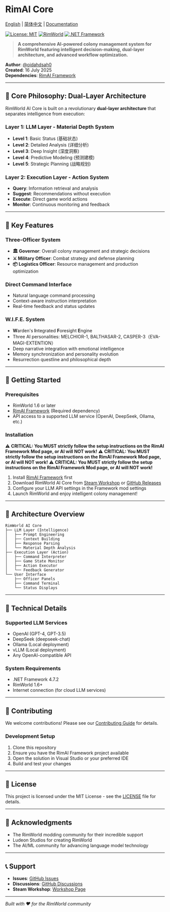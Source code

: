 # RimAI Core

[English](README.md) | [简体中文](README_zh-CN.md) | [Documentation](docs/)

[![License: MIT](https://img.shields.io/badge/License-MIT-yellow.svg)](https://opensource.org/licenses/MIT)
[![RimWorld](https://img.shields.io/badge/RimWorld-1.6-brightgreen.svg)](https://rimworldgame.com/)
[![.NET Framework](https://img.shields.io/badge/.NET%20Framework-4.7.2-blue.svg)](https://dotnet.microsoft.com/download/dotnet-framework)

> **A comprehensive AI-powered colony management system for RimWorld featuring intelligent decision-making, dual-layer architecture, and advanced workflow optimization.**

**Author**: [@oidahdsah0](https://github.com/oidahdsah0)  
**Created**: 16 July 2025  
**Dependencies**: [RimAI Framework](https://github.com/oidahdsah0/Rim_AI_Framework)

---

## 🧠 **Core Philosophy: Dual-Layer Architecture**

RimWorld AI Core is built on a revolutionary **dual-layer architecture** that separates intelligence from execution:

### **Layer 1: LLM Layer - Material Depth System**
- **Level 1**: Basic Status (基础状态)
- **Level 2**: Detailed Analysis (详细分析)  
- **Level 3**: Deep Insight (深度洞察)
- **Level 4**: Predictive Modeling (预测建模)
- **Level 5**: Strategic Planning (战略规划)

### **Layer 2: Execution Layer - Action System**
- **Query**: Information retrieval and analysis
- **Suggest**: Recommendations without execution
- **Execute**: Direct game world actions
- **Monitor**: Continuous monitoring and feedback

---

## 🎯 **Key Features**

### **Three-Officer System**
- **🏛️ Governor**: Overall colony management and strategic decisions
- **⚔️ Military Officer**: Combat strategy and defense planning
- **📦 Logistics Officer**: Resource management and production optimization

### **Direct Command Interface**
- Natural language command processing
- Context-aware instruction interpretation
- Real-time feedback and status updates

### **W.I.F.E. System**
- **W**arden's **I**ntegrated **F**oresight **E**ngine
- Three AI personalities: MELCHIOR-1, BALTHASAR-2, CASPER-3（EVA-MAGI-EXTENTION）
- Deep narrative integration with emotional intelligence
- Memory synchronization and personality evolution
- Resurrection questline and philosophical depth
---

## 🚀 **Getting Started**

### **Prerequisites**
- RimWorld 1.6 or later
- [RimAI Framework](https://github.com/oidahdsah0/Rim_AI_Framework) (Required dependency)
- API access to a supported LLM service (OpenAI, DeepSeek, Ollama, etc.)

### **Installation**
⚠️ **CRITICAL: You MUST strictly follow the setup instructions on the RimAI Framework Mod page, or AI will NOT work!**
⚠️ **CRITICAL: You MUST strictly follow the setup instructions on the RimAI Framework Mod page, or AI will NOT work!**
⚠️ **CRITICAL: You MUST strictly follow the setup instructions on the RimAI Framework Mod page, or AI will NOT work!**

1. Install [RimAI Framework](https://github.com/oidahdsah0/Rim_AI_Framework) first
2. Download RimWorld AI Core from [Steam Workshop](https://steamcommunity.com/sharedfiles/filedetails/?id=TBD) or [GitHub Releases](https://github.com/oidahdsah0/Rimworld_AI_Core/releases)
3. Configure your LLM API settings in the Framework mod settings
4. Launch RimWorld and enjoy intelligent colony management!

---

## 📐 **Architecture Overview**

```
RimWorld AI Core
├── LLM Layer (Intelligence)
│   ├── Prompt Engineering
│   ├── Context Building
│   ├── Response Parsing
│   └── Material Depth Analysis
├── Execution Layer (Action)
│   ├── Command Interpreter
│   ├── Game State Monitor
│   ├── Action Executor
│   └── Feedback Generator
└── User Interface
    ├── Officer Panels
    ├── Command Terminal
    └── Status Displays
```

---

## 🔧 **Technical Details**

### **Supported LLM Services**
- OpenAI (GPT-4, GPT-3.5)
- DeepSeek (deepseek-chat)
- Ollama (Local deployment)
- vLLM (Local deployment)
- Any OpenAI-compatible API

### **System Requirements**
- .NET Framework 4.7.2
- RimWorld 1.6+
- Internet connection (for cloud LLM services)

---

## 🤝 **Contributing**

We welcome contributions! Please see our [Contributing Guide](CONTRIBUTING.md) for details.

### **Development Setup**
1. Clone this repository
2. Ensure you have the RimAI Framework project available
3. Open the solution in Visual Studio or your preferred IDE
4. Build and test your changes

---

## 📄 **License**

This project is licensed under the MIT License - see the [LICENSE](LICENSE) file for details.

---

## 🙏 **Acknowledgments**

- The RimWorld modding community for their incredible support
- Ludeon Studios for creating RimWorld
- The AI/ML community for advancing language model technology

---

## 📞 **Support**

- **Issues**: [GitHub Issues](https://github.com/oidahdsah0/Rimworld_AI_Core/issues)
- **Discussions**: [GitHub Discussions](https://github.com/oidahdsah0/Rimworld_AI_Core/discussions)
- **Steam Workshop**: [Workshop Page](https://steamcommunity.com/sharedfiles/filedetails/?id=TBD)

---

*Built with ❤️ for the RimWorld community*
